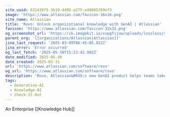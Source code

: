 ```yaml
---
site_uuid: 631439f5-3b19-4495-a275-e49005359ef3
image: 'https://www.atlassian.com/favicon-16x16.png'
site_name: Atlassian
title: 'Rovo: Unlock organizational knowledge with GenAI | Atlassian'
favicon: 'https://www.atlassian.com/favicon-32x32.png'
og_screenshot_url: 'https://ik.imagekit.io/xvpgfijuw/uploads/lossless/screenshots/20250530_Rovo_og_screenshot.jpeg'
parent_org: '[[organizations/Atlassian|Atlassian]]'
jina_last_request: '2025-03-09T06:45:05.922Z'
jina_error: 'Error occurred'
og_last_fetch: '2025-05-30T15:23:42.992Z'
date_modified: 2025-05-30
date_created: 2025-03-31
url: 'https://www.atlassian.com/software/rovo'
og_url: 'https://www.atlassian.com/software/rovo'
description: 'Rovo, Atlassian&#039;s new GenAI product helps teams take action on organization knowledge using Rovo Search, Rovo Chat and specialized Rovo Agents.'
tags:
  - Generative-AI
  - Knowledge-AI
  - Check-It-Out
---
```


An Enterprise [[Knowledge Hub]]